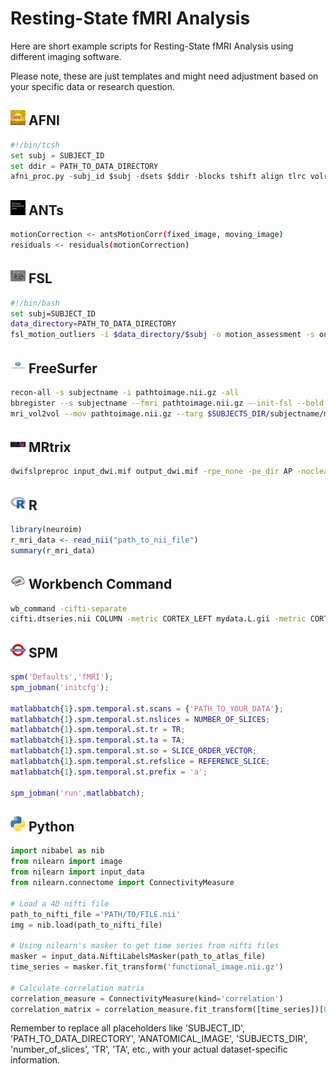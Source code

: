 # Resting-State fMRI Analysis

Here are short example scripts for Resting-State fMRI Analysis using different imaging software.

Please note, these are just templates and might need adjustment based on your specific data or research question. 

## <img src="../../icons/afni.png" height="24px" /> AFNI

```python
#!/bin/tcsh
set subj = SUBJECT_ID
set ddir = PATH_TO_DATA_DIRECTORY
afni_proc.py -subj_id $subj -dsets $ddir -blocks tshift align tlrc volreg blur mask regress -copy_anat ANATOMICAL_IMAGE -do_block 'tshift  align tlrc -copy_costs' -tcat_remove_first_trs 0 -volreg_align_to THIRD_VOL -volreg_align_e2a -volreg_tlrc_warp -blur_size 6.0 -regress_anaticor -regress_censor_motion 0.3 -regress_censor_outliers 0.1 -regress_apply_mot_types demean deriv -regress_est_blur_epits -regress_est_blur_errts
```

## <img src="../../icons/ants.png" height="24px" /> ANTs

```bash
motionCorrection <- antsMotionCorr(fixed_image, moving_image)
residuals <- residuals(motionCorrection)
```

## <img src="../../icons/fsl.png" height="24px" /> FSL

```bash
#!/bin/bash
set subj=SUBJECT_ID
data_directory=PATH_TO_DATA_DIRECTORY
fsl_motion_outliers -i $data_directory/$subj -o motion_assessment -s output_motion_parameter --fd --thresh=0.9 
```

## <img src="../../icons/freesurfer.png" height="24px" /> FreeSurfer

```bash
recon-all -s subjectname -i pathtoimage.nii.gz -all
bbregister --s subjectname --fmri pathtoimage.nii.gz --init-fsl --bold
mri_vol2vol --mov pathtoimage.nii.gz --targ $SUBJECTS_DIR/subjectname/mri/orig.mgz --interp nearest --o registered.nii.gz --reg $SUBJECTS_DIR/subjectname/bold/004/register.dof6.dat --no-save-reg
```

## <img src="../../icons/mrtrix.png" height="24px" /> MRtrix

```bash
dwifslpreproc input_dwi.mif output_dwi.mif -rpe_none -pe_dir AP -nocleanup -eddy_options " --slm=linear --repol"
```

## <img src="../../icons/r.png" height="24px" /> R

```R
library(neuroim)
r_mri_data <- read_nii("path_to_nii_file")
summary(r_mri_data)
```

## <img src="../../icons/workbench_command.png" height="24px" /> Workbench Command

```bash
wb_command -cifti-separate 
cifti.dtseries.nii COLUMN -metric CORTEX_LEFT mydata.L.gii -metric CORTEX_RIGHT mydata.R.gii -volume ALL mydata_subcort.nii
```

## <img src="../../icons/spm.png" height="24px" /> SPM

```matlab
spm('Defaults','fMRI');
spm_jobman('initcfg');

matlabbatch{1}.spm.temporal.st.scans = {'PATH_TO_YOUR_DATA'}; 
matlabbatch{1}.spm.temporal.st.nslices = NUMBER_OF_SLICES;
matlabbatch{1}.spm.temporal.st.tr = TR;
matlabbatch{1}.spm.temporal.st.ta = TA;
matlabbatch{1}.spm.temporal.st.so = SLICE_ORDER_VECTOR;
matlabbatch{1}.spm.temporal.st.refslice = REFERENCE_SLICE;
matlabbatch{1}.spm.temporal.st.prefix = 'a';

spm_jobman('run',matlabbatch);
```

## <img src="../../icons/python.png" height="24px" /> Python

```python
import nibabel as nib
from nilearn import image
from nilearn import input_data
from nilearn.connectome import ConnectivityMeasure

# Load a 4D nifti file
path_to_nifti_file ='PATH/TO/FILE.nii'
img = nib.load(path_to_nifti_file)

# Using nilearn's masker to get time series from nifti files
masker = input_data.NiftiLabelsMasker(path_to_atlas_file)
time_series = masker.fit_transform('functional_image.nii.gz')

# Calculate correlation matrix
correlation_measure = ConnectivityMeasure(kind='correlation')
correlation_matrix = correlation_measure.fit_transform([time_series])[0]
```

Remember to replace all placeholders like 'SUBJECT_ID', 'PATH_TO_DATA_DIRECTORY', 'ANATOMICAL_IMAGE', 'SUBJECTS_DIR', 'number_of_slices', 'TR', 'TA', etc., with your actual dataset-specific information.